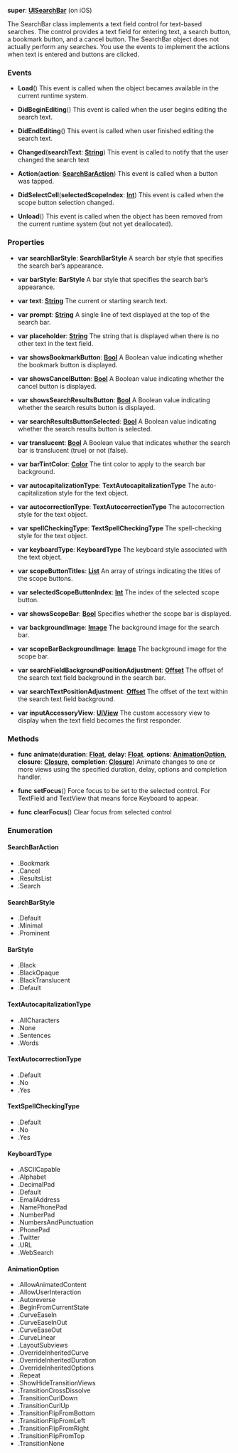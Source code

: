 **super**: **[UISearchBar](UISearchBar.md)** (on iOS)

The SearchBar class implements a text field control for text-based searches. The control provides a text field for entering text, a search button, a bookmark button, and a cancel button. The SearchBar object does not actually perform any searches. You use the events to implement the actions when text is entered and buttons are clicked.



### Events

* **Load**()
This event is called when the object becames available in the current runtime system.

* **DidBeginEditing**()
This event is called when the user begins editing the search text.

* **DidEndEditing**()
This event is called when user finished editing the search text.

* **Changed**(**searchText**: **[String](../gravity/types.md)**)
This event is called to notify that the user changed the search text

* **Action**(**action**: **<a href="#_enum_SearchBarAction">SearchBarAction</a>**)
This event is called when a button  was tapped.

* **DidSelectCell**(**selectedScopeIndex**: **[Int](../gravity/types.md)**)
This event is called when the scope button selection changed.

* **Unload**()
This event is called when the object has been removed from the current runtime system (but not yet deallocated).



### Properties

* **var** **searchBarStyle**: **SearchBarStyle**
A search bar style that specifies the search bar’s appearance.

* **var** **barStyle**: **BarStyle**
A bar style that specifies the search bar’s appearance.

* **var** **text**: **[String](../gravity/types.md)**
The current or starting search text.

* **var** **prompt**: **[String](../gravity/types.md)**
A single line of text displayed at the top of the search bar.

* **var** **placeholder**: **[String](../gravity/types.md)**
The string that is displayed when there is no other text in the text field.

* **var** **showsBookmarkButton**: **[Bool](../gravity/types.md)**
A Boolean value indicating whether the bookmark button is displayed.

* **var** **showsCancelButton**: **[Bool](../gravity/types.md)**
A Boolean value indicating whether the cancel button is displayed.

* **var** **showsSearchResultsButton**: **[Bool](../gravity/types.md)**
A Boolean value indicating whether the search results button is displayed.

* **var** **searchResultsButtonSelected**: **[Bool](../gravity/types.md)**
A Boolean value indicating whether the search results button is selected.

* **var** **translucent**: **[Bool](../gravity/types.md)**
A Boolean value that indicates whether the search bar is translucent (true) or not (false).

* **var** **barTintColor**: **[Color](Color.md)**
The tint color to apply to the search bar background.

* **var** **autocapitalizationType**: **TextAutocapitalizationType**
The auto-capitalization style for the text object.

* **var** **autocorrectionType**: **TextAutocorrectionType**
The autocorrection style for the text object.

* **var** **spellCheckingType**: **TextSpellCheckingType**
The spell-checking style for the text object.

* **var** **keyboardType**: **KeyboardType**
The keyboard style associated with the text object.

* **var** **scopeButtonTitles**: **[List](../gravity/list.md)**
An array of strings indicating the titles of the scope buttons.

* **var** **selectedScopeButtonIndex**: **[Int](../gravity/types.md)**
The index of the selected scope button.

* **var** **showsScopeBar**: **[Bool](../gravity/types.md)**
Specifies whether the scope bar is displayed.

* **var** **backgroundImage**: **[Image](Image.md)**
The background image for the search bar.

* **var** **scopeBarBackgroundImage**: **[Image](Image.md)**
The background image for the scope bar.

* **var** **searchFieldBackgroundPositionAdjustment**: **[Offset](Offset.md)**
The offset of the search text field background in the search bar.

* **var** **searchTextPositionAdjustment**: **[Offset](Offset.md)**
The offset of the text within the search text field background.

* **var** **inputAccessoryView**: **[UIView](UIView.md)**
The custom accessory view to display when the text field becomes the first responder.



### Methods

* **func** **animate**(**duration**: **[Float](../gravity/types.md)**, **delay**: **[Float](../gravity/types.md)**, **options**: **<a href="#_enum_AnimationOption">AnimationOption</a>**, **closure**: **[Closure](../gravity/closure.md)**, **completion**: **[Closure](../gravity/closure.md)**)
Animate changes to one or more views using the specified duration, delay, options and completion handler.

* **func** **setFocus**()
Force focus to be set to the selected control. For TextField and TextView that means force Keyboard to appear.

* **func** **clearFocus**()
Clear focus from selected control





### Enumeration

#### SearchBarAction
 * .Bookmark
 * .Cancel
 * .ResultsList
 * .Search

#### SearchBarStyle
 * .Default
 * .Minimal
 * .Prominent

#### BarStyle
 * .Black
 * .BlackOpaque
 * .BlackTranslucent
 * .Default

#### TextAutocapitalizationType
 * .AllCharacters
 * .None
 * .Sentences
 * .Words

#### TextAutocorrectionType
 * .Default
 * .No
 * .Yes

#### TextSpellCheckingType
 * .Default
 * .No
 * .Yes

#### KeyboardType
 * .ASCIICapable
 * .Alphabet
 * .DecimalPad
 * .Default
 * .EmailAddress
 * .NamePhonePad
 * .NumberPad
 * .NumbersAndPunctuation
 * .PhonePad
 * .Twitter
 * .URL
 * .WebSearch

#### AnimationOption
 * .AllowAnimatedContent
 * .AllowUserInteraction
 * .Autoreverse
 * .BeginFromCurrentState
 * .CurveEaseIn
 * .CurveEaseInOut
 * .CurveEaseOut
 * .CurveLinear
 * .LayoutSubviews
 * .OverrideInheritedCurve
 * .OverrideInheritedDuration
 * .OverrideInheritedOptions
 * .Repeat
 * .ShowHideTransitionViews
 * .TransitionCrossDissolve
 * .TransitionCurlDown
 * .TransitionCurlUp
 * .TransitionFlipFromBottom
 * .TransitionFlipFromLeft
 * .TransitionFlipFromRight
 * .TransitionFlipFromTop
 * .TransitionNone



